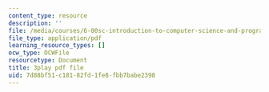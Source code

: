 ```yaml
---
content_type: resource
description: ''
file: /media/courses/6-00sc-introduction-to-computer-science-and-programming-spring-2011/7d88bf51c18182fd1fe8fbb7babe2398_rM3shFQyieU.pdf
file_type: application/pdf
learning_resource_types: []
ocw_type: OCWFile
resourcetype: Document
title: 3play pdf file
uid: 7d88bf51-c181-82fd-1fe8-fbb7babe2398
---
```

